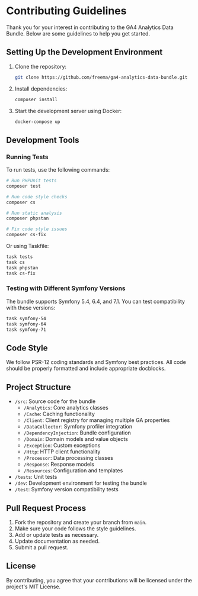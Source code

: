 # Contributing Guidelines

Thank you for your interest in contributing to the GA4 Analytics Data Bundle. Below are some guidelines to help you get started.

## Setting Up the Development Environment

1. Clone the repository:
   ```bash
   git clone https://github.com/freema/ga4-analytics-data-bundle.git
   ```

2. Install dependencies:
   ```bash
   composer install
   ```

3. Start the development server using Docker:
   ```bash
   docker-compose up
   ```

## Development Tools

### Running Tests

To run tests, use the following commands:

```bash
# Run PHPUnit tests
composer test

# Run code style checks
composer cs

# Run static analysis
composer phpstan

# Fix code style issues
composer cs-fix
```

Or using Taskfile:

```bash
task tests
task cs
task phpstan
task cs-fix
```

### Testing with Different Symfony Versions

The bundle supports Symfony 5.4, 6.4, and 7.1. You can test compatibility with these versions:

```bash
task symfony-54
task symfony-64
task symfony-71
```

## Code Style

We follow PSR-12 coding standards and Symfony best practices. All code should be properly formatted and include appropriate docblocks.

## Project Structure

- `/src`: Source code for the bundle
  - `/Analytics`: Core analytics classes
  - `/Cache`: Caching functionality
  - `/Client`: Client registry for managing multiple GA properties
  - `/DataCollector`: Symfony profiler integration
  - `/DependencyInjection`: Bundle configuration
  - `/Domain`: Domain models and value objects
  - `/Exception`: Custom exceptions
  - `/Http`: HTTP client functionality
  - `/Processor`: Data processing classes
  - `/Response`: Response models
  - `/Resources`: Configuration and templates
- `/tests`: Unit tests
- `/dev`: Development environment for testing the bundle
- `/test`: Symfony version compatibility tests

## Pull Request Process

1. Fork the repository and create your branch from `main`.
2. Make sure your code follows the style guidelines.
3. Add or update tests as necessary.
4. Update documentation as needed.
5. Submit a pull request.

## License

By contributing, you agree that your contributions will be licensed under the project's MIT License.